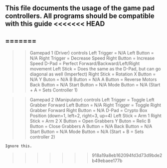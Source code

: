 This file documents the usage of the game pad controllers.
All programs should be compatible with this guide
<<<<<<< HEAD
---------------------------------------------------------
=======
---------------------------------------------------------

>> Gamepad 1 (Driver) controls
    Left Trigger = N/A
    Left Button = N/A
    Right Trigger = Decrease Speed
    Right Button = Increase Speed
    D-Pad = Perfect Forward/Backward/Left/Right movement
    Left Stick = Does the same as the D-Pad, but can go diagonal as well (Imperfect)
    Right Stick = Rotation
    X Button = N/A
    Y Buton = N/A
    B Button = N/A
    A Button = Reverse Motors
    Back Button = N/A
    Start Button = N/A
    Mode Button = N/A
    (Start + A = Sets Controller 1)

 >> Gamepad 2 (Manipulator) controls
    Left Trigger = Toggle Left Grabber Forward
    Left Button = N/A
    Right Trigger = Toggle Right Grabber Forward
    Right Button = N/A
    D-Pad = Crypto Box Position (down=1, left=2, right=3, up=4)
    Left Stick = Arm 1
    Right Stick = Arm 2
    X Button = Open Grabbers
    Y Buton = Relic
    B Button = Close Grabbers
    A Button = N/A
    Back Button = N/A
    Start Button = N/A
    Mode Button = N/A
    (Start + B = Sets controller 2)

    Ignore this.
>>>>>>> 918a19a8eb162094fd3d73d9bde2b49ebaee177b
